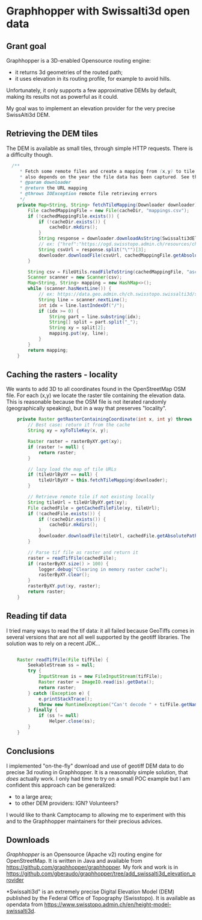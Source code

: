 # Graphhopper with Swissalti3d open data

## Grant goal

Graphhopper is a 3D-enabled Opensource routing engine:

- it returns 3d geometries of the routed path;
- it uses elevation in its routing profile, for example to avoid hills.

Unfortunately, it only supports a few approximative DEMs by default, making its results not as powerful as it could.

My goal was to implement an elevation provider for the very precise SwissAlti3d DEM.

## Retrieving the DEM tiles

The DEM is available as small tiles, through simple HTTP requests.
There is a difficulty though.

```java
  /**
     * Fetch some remote files and create a mapping from (x,y) to tile URLs. This is necessary because the URL naming
     * also depends on the year the file data has been captured. See the technical specification of the dataset for details.
     * @param downloader
     * @return the URL mapping
     * @throws IOException remote file retrieving errors
     */
    private Map<String, String> fetchTileMapping(Downloader downloader) throws IOException {
        File cachedMappingFile = new File(cacheDir, "mappings.csv");
        if (!cachedMappingFile.exists()) {
            if (!cacheDir.exists()) {
                cacheDir.mkdirs();
            }
            String response = downloader.downloadAsString(Swissalti3dElevationProvider.tilingSchemeUrl, false);
            // ex: {"href":"https://ogd.swisstopo.admin.ch/resources/ch.swisstopo.swissalti3d-9u0iezRG.csv"}
            String csvUrl = response.split("\"")[3];
            downloader.downloadFile(csvUrl, cachedMappingFile.getAbsolutePath());
        }

        String csv = FileUtils.readFileToString(cachedMappingFile, "ascii");
        Scanner scanner = new Scanner(csv);
        Map<String, String> mapping = new HashMap<>();
        while (scanner.hasNextLine()) {
            // ex: https://data.geo.admin.ch/ch.swisstopo.swissalti3d/swissalti3d_2019_2501-1120/swissalti3d_2019_2501-1120_2_2056_5728.tif
            String line = scanner.nextLine();
            int idx = line.lastIndexOf("/");
            if (idx >= 0) {
                String part = line.substring(idx);
                String[] split = part.split("_");
                String xy = split[2];
                mapping.put(xy, line);
            }
        }
        return mapping;
    }
```

## Caching the rasters - locality

We wants to add 3D to all coordinates found in the OpenStreetMap OSM file.
For each (x,y) we locate the raster tile containing the elevation data.
This is reasonable because the OSM file is not iterated randomly (geographically speaking), but in a way that preserves "locality".

```java
    private Raster getRasterContainingCoordinate(int x, int y) throws  IOException {
        // Best case: return it from the cache
        String xy = xyToTileKey(x, y);

        Raster raster = rasterByXY.get(xy);
        if (raster != null) {
            return raster;
        }

        // lazy load the map of tile URLs
        if (tileUrlByXY == null) {
            tileUrlByXY = this.fetchTileMapping(downloader);
        }

        // Retrieve remote tile if not existing locally
        String tileUrl = tileUrlByXY.get(xy);
        File cachedFile = getCachedTileFile(xy, tileUrl);
        if (!cachedFile.exists()) {
            if (!cacheDir.exists()) {
                cacheDir.mkdirs();
            }
            downloader.downloadFile(tileUrl, cachedFile.getAbsolutePath());
        }

        // Parse tif file as raster and return it
        raster = readTifFile(cachedFile);
        if (rasterByXY.size() > 100) {
            logger.debug("Clearing in memory raster cache");
            rasterByXY.clear();
        }
        rasterByXY.put(xy, raster);
        return raster;
    }
```

## Reading tif data

I tried many ways to read the tif data: it all failed because GeoTiffs comes in several versions that are not all well supported by the geotiff libraries. The solution was to rely on a recent JDK...

```java

    Raster readTifFile(File tifFile) {
        SeekableStream ss = null;
        try {
            InputStream is = new FileInputStream(tifFile);
            Raster raster = ImageIO.read(is).getData();
            return raster;
        } catch (Exception e) {
            e.printStackTrace();
            throw new RuntimeException("Can't decode " + tifFile.getName(), e);
        } finally {
            if (ss != null)
                Helper.close(ss);
        }
    }
```

## Conclusions

I implemented "on-the-fly" download and use of geotiff DEM data to do precise 3d routing in Graphhopper.
It is a reasonably simple solution, that _does_ actually work.
I only had time to try on a small POC example but I am confident this approach can be generalized:

- to a large area;
- to other DEM providers: IGN? Volunteers?

I would like to thank Camptocamp to allowing me to experiment with this and to the Graphhopper maintainers for their precious advices.


## Downloads

*Graphhopper* is an Opensource (Apache v2) routing engine for OpenStreetMap.
It is written in Java and available from https://github.com/graphhopper/graphhopper.
My fork and work is in https://github.com/gberaudo/graphhopper/tree/add_swissalti3d_elevation_provider

*Swissalti3d" is an extremely precise Digital Elevation Model (DEM) published by the Federal Office of Topography (Swisstopo).
It is available as opendata from https://www.swisstopo.admin.ch/en/height-model-swissalti3d.
